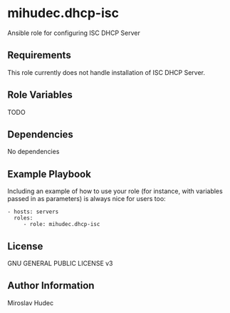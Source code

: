 mihudec.dhcp-isc
================

Ansible role for configuring ISC DHCP Server

Requirements
------------

This role currently does not handle installation of ISC DHCP Server.

Role Variables
--------------

TODO

Dependencies
------------

No dependencies

Example Playbook
----------------

Including an example of how to use your role (for instance, with variables passed in as parameters) is always nice for users too:

    - hosts: servers
      roles:
         - role: mihudec.dhcp-isc

License
-------

GNU GENERAL PUBLIC LICENSE v3

Author Information
------------------

Miroslav Hudec
